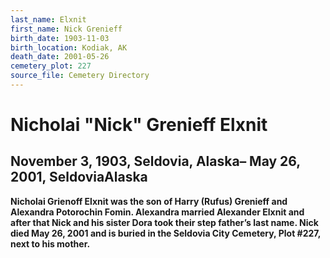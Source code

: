 ```yaml
---
last_name: Elxnit
first_name: Nick Grenieff
birth_date: 1903-11-03
birth_location: Kodiak, AK
death_date: 2001-05-26
cemetery_plot: 227
source_file: Cemetery Directory
---
```

# Nicholai "Nick" Grenieff Elxnit

## November 3, 1903, Seldovia, Alaska– May 26, 2001, SeldoviaAlaska

**Nicholai Grienoff Elxnit was the son of Harry (Rufus) Grenieff and
Alexandra Potorochin Fomin. Alexandra married Alexander Elxnit and after
that Nick and his sister Dora took their step father’s last name. Nick
died May 26, 2001 and is buried in the Seldovia City Cemetery, Plot
\#227, next to his mother.**
